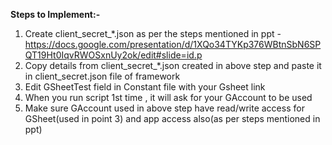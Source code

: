 
**Steps to Implement:-**


1) Create client_secret_*.json as per the steps mentioned in ppt - https://docs.google.com/presentation/d/1XQo34TYKp376WBtnSbN6SPQT19Ht0IqvRWOSxnUy2ok/edit#slide=id.p
2) Copy details from client_secret_*.json created in above step and paste it in client_secret.json file of framework
3) Edit GSheetTest field in Constant file with your Gsheet link
4) When you run script 1st time , it will ask for your GAccount to be used 
5) Make sure GAccount used in above step have read/write access for GSheet(used in point 3) and app access also(as per steps mentioned in ppt)
